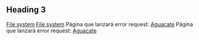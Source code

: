 ## Heading 3

[File system](https://nodejs.org/api/fs.html#fsreaddirpath-options-callback)
[File system](https://nodejs.org/api/fs.html#fsreaddirpath-options-callback)
Página que lanzará error request: [Aguacate](https://www.googleeacom)
Página que lanzará error request: [Aguacate](https://www.googleeacom)